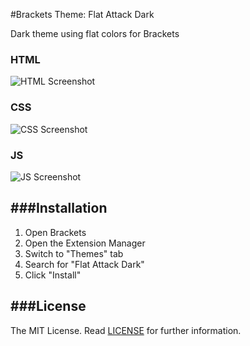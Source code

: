 #Brackets Theme: Flat Attack Dark

Dark theme using flat colors for Brackets

### HTML
![HTML Screenshot](https://github.com/ostranme/flat-attack-dark/blob/master/screenshots/html.png)

### CSS
![CSS Screenshot](https://github.com/ostranme/flat-attack-dark/blob/master/screenshots/css.png)

### JS
![JS Screenshot](https://github.com/ostranme/flat-attack-dark/blob/master/screenshots/js.png)

###Installation
---

1. Open Brackets
2. Open the Extension Manager
3. Switch to "Themes" tab
4. Search for "Flat Attack Dark"
5. Click "Install"

###License
---

The MIT License. Read [LICENSE](LICENSE) for further information.